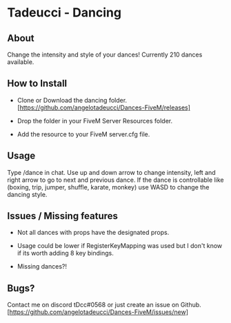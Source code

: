 # Tadeucci - Dancing

## About

Change the intensity and style of your dances! Currently 210 dances available.

## How to Install

- Clone or Download the dancing folder. [https://github.com/angelotadeucci/Dances-FiveM/releases]

- Drop the folder in your FiveM Server Resources folder.

- Add the resource to your FiveM server.cfg file.

## Usage

Type /dance in chat. Use up and down arrow to change intensity, left and right arrow to go to next and previous dance. If the dance is controllable like (boxing, trip, jumper, shuffle, karate, monkey) use WASD to change the dancing style.

## Issues / Missing features

- Not all dances with props have the designated props.

- Usage could be lower if RegisterKeyMapping was used but I don't know if its worth adding 8 key bindings.

- Missing dances?!

## Bugs?

Contact me on discord tDcc#0568 or just create an issue on Github. [https://github.com/angelotadeucci/Dances-FiveM/issues/new]

